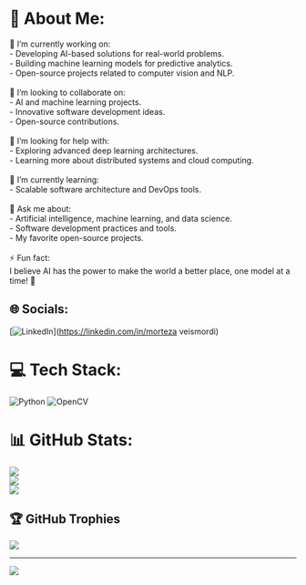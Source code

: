 # 💫 About Me:
 🔭 I’m currently working on:<br>- Developing AI-based solutions for real-world problems.<br>- Building machine learning models for predictive analytics.<br>- Open-source projects related to computer vision and NLP.<br><br> 🤝 I’m looking to collaborate on:<br>- AI and machine learning projects.<br>- Innovative software development ideas.<br>- Open-source contributions.<br><br>🤔 I’m looking for help with:<br>- Exploring advanced deep learning architectures.<br>- Learning more about distributed systems and cloud computing.<br><br>🌱 I’m currently learning:<br>- Scalable software architecture and DevOps tools.<br><br> 💬 Ask me about:<br>- Artificial intelligence, machine learning, and data science.<br>- Software development practices and tools.<br>- My favorite open-source projects.<br><br>⚡ Fun fact:<br>I believe AI has the power to make the world a better place, one model at a time! 🚀


## 🌐 Socials:
[![LinkedIn](https://img.shields.io/badge/LinkedIn-%230077B5.svg?logo=linkedin&logoColor=white)](https://linkedin.com/in/morteza veismordi) 

# 💻 Tech Stack:
![Python](https://img.shields.io/badge/python-3670A0?style=for-the-badge&logo=python&logoColor=ffdd54) ![OpenCV](https://img.shields.io/badge/opencv-%23white.svg?style=for-the-badge&logo=opencv&logoColor=white)
# 📊 GitHub Stats:
![](https://github-readme-stats.vercel.app/api?username=MortezaVeismordi&theme=dark&hide_border=false&include_all_commits=false&count_private=false)<br/>
![](https://github-readme-streak-stats.herokuapp.com/?user=MortezaVeismordi&theme=dark&hide_border=false)<br/>
![](https://github-readme-stats.vercel.app/api/top-langs/?username=MortezaVeismordi&theme=dark&hide_border=false&include_all_commits=false&count_private=false&layout=compact)

## 🏆 GitHub Trophies
![](https://github-profile-trophy.vercel.app/?username=MortezaVeismordi&theme=radical&no-frame=false&no-bg=true&margin-w=4)

---
[![](https://visitcount.itsvg.in/api?id=MortezaVeismordi&icon=0&color=0)](https://visitcount.itsvg.in)

<!-- Proudly created with GPRM ( https://gprm.itsvg.in ) -->
